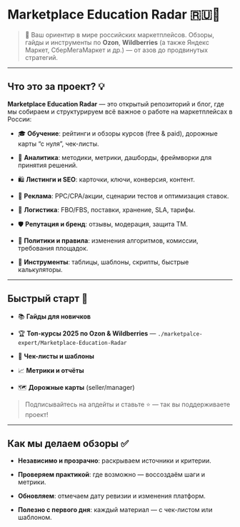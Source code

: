 
# Marketplace Education Radar 🇷🇺📡

> 🎯 Ваш ориентир в мире российских маркетплейсов. Обзоры, гайды и инструменты по **Ozon**, **Wildberries** (а также Яндекс Маркет, СберМегаМаркет и др.) — от азов до продвинутых стратегий.

----------

## Что это за проект? 💡

**Marketplace Education Radar** — это открытый репозиторий и блог, где мы собираем и структурируем всё важное о работе на маркетплейсах в России:

-   🎓 **Обучение**: рейтинги и обзоры курсов (free & paid), дорожные карты “с нуля”, чек-листы.
    
-   🔎 **Аналитика**: методики, метрики, дашборды, фреймворки для принятия решений.
    
-   🛍️ **Листинги и SEO**: карточки, ключи, конверсия, контент.
    
-   💸 **Реклама**: PPC/CPA/акции, сценарии тестов и оптимизация ставок.
    
-   🚚 **Логистика**: FBO/FBS, поставки, хранение, SLA, тарифы.
    
-   🛡️ **Репутация и бренд**: отзывы, модерация, защита ТМ.
    
-   📜 **Политики и правила**: изменения алгоритмов, комиссии, требования площадок.
    
-   🧰 **Инструменты**: таблицы, шаблоны, скрипты, быстрые калькуляторы.
    

----------

## Быстрый старт 🚀

-   📚 **Гайды для новичков**
    
-   🏆 **Топ-курсы 2025 по Ozon & Wildberries** — `./marketpalce-expert/Marketplace-Education-Radar`
    
-   🧪 **Чек-листы и шаблоны**
    
-   📈 **Метрики и отчёты**
    
-   🗺️ **Дорожные карты** (seller/manager)
    

> Подписывайтесь на апдейты и ставьте ⭐ — так вы поддерживаете проект!

----------

## Как мы делаем обзоры ✅

-   **Независимо и прозрачно**: раскрываем источники и критерии.
    
-   **Проверяем практикой**: где возможно — воссоздаём шаги и метрики.
    
-   **Обновляем**: отмечаем дату ревизии и изменения платформ.
    
-   **Полезно с первого дня**: каждый материал — с чек-листом или шаблоном.
